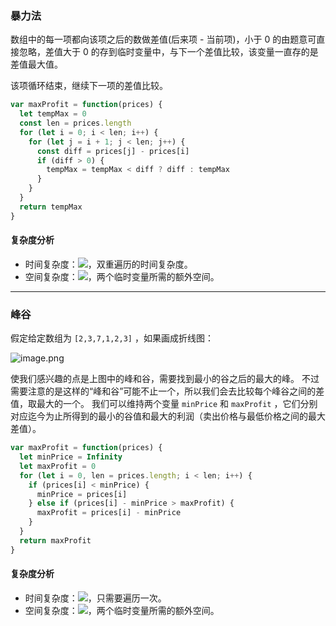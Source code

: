 ### 暴力法
数组中的每一项都向该项之后的数做差值(后来项 - 当前项)，小于 0 的由题意可直接忽略，差值大于 0 的存到临时变量中，与下一个差值比较，该变量一直存的是差值最大值。

该项循环结束，继续下一项的差值比较。

```javascript
var maxProfit = function(prices) {
  let tempMax = 0
  const len = prices.length
  for (let i = 0; i < len; i++) {
    for (let j = i + 1; j < len; j++) {
      const diff = prices[j] - prices[i]
      if (diff > 0) {
        tempMax = tempMax < diff ? diff : tempMax
      }
    }
  }
  return tempMax
}
```

#### 复杂度分析
- 时间复杂度：![](https://cdn.nlark.com/yuque/__latex/9f84a66d88d24c3b1bc91df5b5346a13.svg#card=math&code=O%28n%5E2%29&height=23&width=43)，双重遍历的时间复杂度。
- 空间复杂度：![](https://cdn.nlark.com/yuque/__latex/5e079a28737d5dd019a3b8f6133ee55e.svg#card=math&code=O%281%29&height=20&width=34)，两个临时变量所需的额外空间。

---

### 峰谷
假定给定数组为 `[2,3,7,1,2,3]` ，如果画成折线图：

![image.png](https://cdn.nlark.com/yuque/0/2020/png/341314/1582727435372-8aee6576-dddd-4358-b47f-ccf2fed54b80.png#align=left&display=inline&height=241&name=image.png&originHeight=482&originWidth=1018&size=30344&status=done&style=none&width=509)

使我们感兴趣的点是上图中的峰和谷，需要找到最小的谷之后的最大的峰。
不过需要注意的是这样的“峰和谷”可能不止一个，所以我们会去比较每个峰谷之间的差值，取最大的一个。
我们可以维持两个变量 `minPrice` 和 `maxProfit` ，它们分别对应迄今为止所得到的最小的谷值和最大的利润（卖出价格与最低价格之间的最大差值）。

```javascript
var maxProfit = function(prices) {
  let minPrice = Infinity
  let maxProfit = 0
  for (let i = 0, len = prices.length; i < len; i++) {
    if (prices[i] < minPrice) {
      minPrice = prices[i]
    } else if (prices[i] - minPrice > maxProfit) {
      maxProfit = prices[i] - minPrice
    }
  }
  return maxProfit
}
```

#### 复杂度分析
- 时间复杂度：![](https://cdn.nlark.com/yuque/__latex/7ba55e7c64a9405a0b39a1107e90ca94.svg#card=math&code=O%28n%29&height=20&width=36)，只需要遍历一次。
- 空间复杂度：![](https://cdn.nlark.com/yuque/__latex/5e079a28737d5dd019a3b8f6133ee55e.svg#card=math&code=O%281%29&height=20&width=34)，两个临时变量所需的额外空间。
